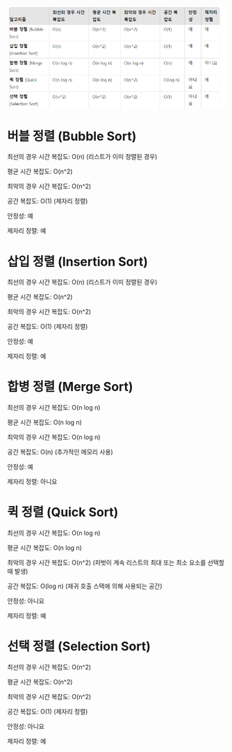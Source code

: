 ![img.png](img.png)



버블 정렬 (Bubble Sort)
=

최선의 경우 시간 복잡도: O(n) (리스트가 이미 정렬된 경우)

평균 시간 복잡도: O(n^2)

최악의 경우 시간 복잡도: O(n^2)

공간 복잡도: O(1) (제자리 정렬)

안정성: 예

제자리 정렬: 예

삽입 정렬 (Insertion Sort)
=

최선의 경우 시간 복잡도: O(n) (리스트가 이미 정렬된 경우)

평균 시간 복잡도: O(n^2)

최악의 경우 시간 복잡도: O(n^2)

공간 복잡도: O(1) (제자리 정렬)

안정성: 예

제자리 정렬: 예

합병 정렬 (Merge Sort)
=
최선의 경우 시간 복잡도: O(n log n)

평균 시간 복잡도: O(n log n)

최악의 경우 시간 복잡도: O(n log n)

공간 복잡도: O(n) (추가적인 메모리 사용)

안정성: 예

제자리 정렬: 아니요

퀵 정렬 (Quick Sort)
=
최선의 경우 시간 복잡도: O(n log n)

평균 시간 복잡도: O(n log n)

최악의 경우 시간 복잡도: O(n^2) (피벗이 계속 리스트의 최대 또는 최소 요소를 선택할 때 발생)

공간 복잡도: O(log n) (재귀 호출 스택에 의해 사용되는 공간)

안정성: 아니요

제자리 정렬: 예

선택 정렬 (Selection Sort)
=
최선의 경우 시간 복잡도: O(n^2)

평균 시간 복잡도: O(n^2)

최악의 경우 시간 복잡도: O(n^2)

공간 복잡도: O(1) (제자리 정렬)

안정성: 아니요

제자리 정렬: 예